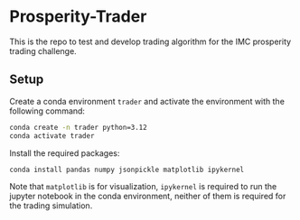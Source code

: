 # Prosperity-Trader
This is the repo to test and develop trading algorithm for the IMC prosperity trading challenge.

## Setup
Create a conda environment `trader` and activate the environment with the following command:
```bash
conda create -n trader python=3.12
conda activate trader
```
Install the required packages:
```bash
conda install pandas numpy jsonpickle matplotlib ipykernel
```
Note that `matplotlib` is for visualization, `ipykernel` is required to run the jupyter notebook in the conda environment, neither of them is required for the trading simulation.